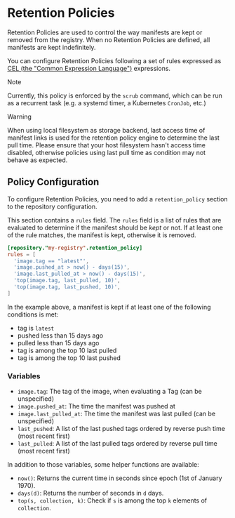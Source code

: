 # Retention Policies

Retention Policies are used to control the way manifests are kept or removed from the registry.
When no Retention Policies are defined, all manifests are kept indefinitely.

You can configure Retention Policies following a set of rules expressed as [CEL (the "Common Expression Language")](https://cel.dev/) expressions.

> [!NOTE]
> Currently, this policy is enforced by the `scrub` command, which can be run as a recurrent task (e.g. a systemd timer,
> a Kubernetes `CronJob`, etc.)

> [!WARNING]
> When using local filesystem as storage backend, last access time of manifest links is used for the retention policy
> engine to determine the last pull time.
> Please ensure that your host filesystem hasn't access time disabled, otherwise policies using last pull time as
> condition may not behave as expected.

## Policy Configuration

To configure Retention Policies, you need to add a `retention_policy` section to the repository configuration.

This section contains a `rules` field.
The `rules` field is a list of rules that are evaluated to determine if the manifest should be _kept_ or not.
If at least one of the rule matches, the manifest is kept, otherwise it is removed.

```toml
[repository."my-registry".retention_policy]
rules = [
  'image.tag == "latest"',
  'image.pushed_at > now() - days(15)',
  'image.last_pulled_at > now() - days(15)',
  'top(image.tag, last_pulled, 10)',
  'top(image.tag, last_pushed, 10)',
]
```

In the example above, a manifest is kept if at least one of the following conditions is met:
- tag is `latest`
- pushed less than 15 days ago
- pulled less than 15 days ago
- tag is among the top 10 last pulled
- tag is among the top 10 last pushed

### Variables

- `image.tag`: The tag of the image, when evaluating a Tag (can be unspecified)
- `image.pushed_at`: The time the manifest was pushed at
- `image.last_pulled_at`: The time the manifest was last pulled (can be unspecified)
- `last_pushed`: A list of the last pushed tags ordered by reverse push time (most recent first)
- `last_pulled`: A list of the last pulled tags ordered by reverse pull time (most recent first)

In addition to those variables, some helper functions are available:
- `now()`: Returns the current time in seconds since epoch (1st of January 1970).
- `days(d)`: Returns the number of seconds in `d` days.
- `top(s, collection, k)`: Check if `s` is among the top `k` elements of `collection`.

